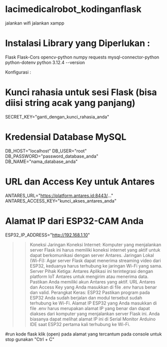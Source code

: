 # lacimedicalrobot_kodinganflask
jalankan wifi
jalankan xampp

# Instalasi Library yang Diperlukan :
Flask
Flask-Cors
opencv-python
numpy
requests
mysql-connector-python
python-dotenv
python 3.12.4 --version

Konfigurasi :
# Kunci rahasia untuk sesi Flask (bisa diisi string acak yang panjang)
SECRET_KEY="ganti_dengan_kunci_rahasia_anda"

# Kredensial Database MySQL
DB_HOST="localhost"
DB_USER="root"
DB_PASSWORD="password_database_anda"
DB_NAME="nama_database_anda"

# URL dan Access Key untuk Antares
ANTARES_URL="https://platform.antares.id:8443/..."
ANTARES_ACCESS_KEY="kunci_akses_antares_anda"

# Alamat IP dari ESP32-CAM Anda
ESP32_IP_ADDRESS="http://192.168.1.10"

>> Koneksi Jaringan 
Koneksi Internet: Komputer yang menjalankan server Flask ini harus memiliki koneksi internet yang aktif untuk dapat berkomunikasi dengan server Antares.
Jaringan Lokal (Wi-Fi): Agar server Flask dapat menerima streaming video dari ESP32, keduanya harus terhubung ke jaringan Wi-Fi yang sama.
>> Server Pihak Ketiga: Antares
Aplikasi ini terintegrasi dengan platform IoT Antares untuk mengirim atau menerima data.
Pastikan Anda memiliki akun Antares yang aktif.
URL Antares dan Access Key yang Anda masukkan di file .env harus benar dan valid.
>> Perangkat Keras: ESP32
Pastikan program pada ESP32 Anda sudah berjalan dan modul tersebut sudah terhubung ke Wi-Fi.
Alamat IP ESP32 yang Anda masukkan di file .env harus merupakan alamat IP yang benar dan dapat diakses dari komputer yang menjalankan server Flask ini.
Anda biasanya dapat melihat alamat IP ini di Serial Monitor Arduino IDE saat ESP32 pertama kali terhubung ke Wi-Fi.

#run kode flask
klik (open) pada alamat yang tercantum pada console
untuk stop gunakan "Ctrl + C"
